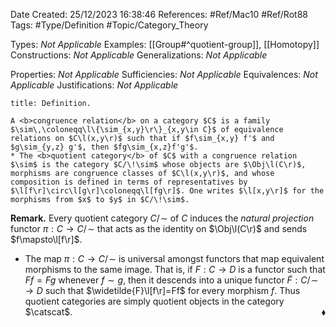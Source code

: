 <div class="topSpace"></div>

Date Created: 25/12/2023 16:38:46
References: #Ref/Mac10 #Ref/Rot88
Tags: #Type/Definition #Topic/Category_Theory

Types: <i>Not Applicable</i>
Examples: [[Group#^quotient-group]], [[Homotopy]]
Constructions: <i>Not Applicable</i>
Generalizations: <i>Not Applicable</i>

Properties: <i>Not Applicable</i>
Sufficiencies: <i>Not Applicable</i>
Equivalences: <i>Not Applicable</i>
Justifications: <i>Not Applicable</i>

``` ad-Definition
title: Definition.

A <b>congruence relation</b> on a category $C$ is a family $\sim\,\coloneqq\l\{\sim_{x,y}\r\}_{x,y\in C}$ of equivalence relations on $C\l(x,y\r)$ such that if $f\sim_{x,y} f'$ and $g\sim_{y,z} g'$, then $fg\sim_{x,z}f'g'$.
* The <b>quotient category</b> of $C$ with a congruence relation $\sim$ is the category $C/\!\sim$ whose objects are $\Obj\l(C\r)$, morphisms are congruence classes of $C\l(x,y\r)$, and whose composition is defined in terms of representatives by $\l[f\r]\circ\l[g\r]\coloneqq\l[fg\r]$. One writes $\l[x,y\r]$ for the morphisms from $x$ to $y$ in $C/\!\sim$.

```

<b>Remark.</b> Every quotient category $C/\!\sim$ of $C$ induces the <i>natural projection</i> functor $\pi:C\to C/\!\sim$ that acts as the identity on $\Obj\l(C\r)$ and sends $f\mapsto\l[f\r]$.
* The map $\pi:C\to C/\!\sim$ is universal amongst functors that map equivalent morphisms to the same image. That is, if $F:C\to D$ is a functor such that $Ff=Fg$ whenever $f\sim g$, then it descends into a unique functor $\widetilde{F}:C/\!\sim\,\to D$ such that $\widetilde{F}\l[f\r]=Ff$ for every morphism $f$. Thus quotient categories are simply quotient objects in the category $\catscat$.<span style="float:right;">$\blacklozenge$</span>
